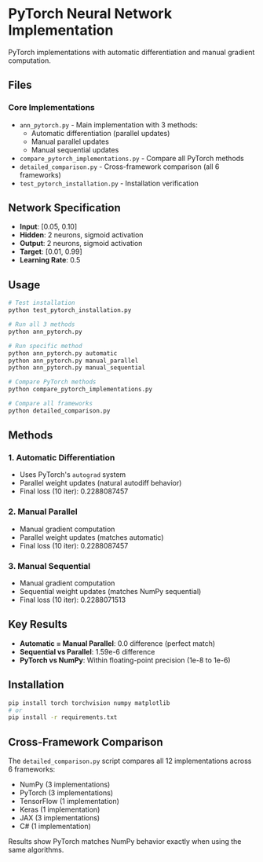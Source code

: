 # PyTorch Neural Network Implementation

PyTorch implementations with automatic differentiation and manual gradient computation.

## Files

### Core Implementations
- `ann_pytorch.py` - Main implementation with 3 methods:
  - Automatic differentiation (parallel updates)
  - Manual parallel updates
  - Manual sequential updates
- `compare_pytorch_implementations.py` - Compare all PyTorch methods
- `detailed_comparison.py` - Cross-framework comparison (all 6 frameworks)
- `test_pytorch_installation.py` - Installation verification

## Network Specification

- **Input**: [0.05, 0.10]
- **Hidden**: 2 neurons, sigmoid activation
- **Output**: 2 neurons, sigmoid activation
- **Target**: [0.01, 0.99]
- **Learning Rate**: 0.5

## Usage

```bash
# Test installation
python test_pytorch_installation.py

# Run all 3 methods
python ann_pytorch.py

# Run specific method
python ann_pytorch.py automatic
python ann_pytorch.py manual_parallel
python ann_pytorch.py manual_sequential

# Compare PyTorch methods
python compare_pytorch_implementations.py

# Compare all frameworks
python detailed_comparison.py
```

## Methods

### 1. Automatic Differentiation
- Uses PyTorch's `autograd` system
- Parallel weight updates (natural autodiff behavior)
- Final loss (10 iter): 0.2288087457

### 2. Manual Parallel
- Manual gradient computation
- Parallel weight updates (matches automatic)
- Final loss (10 iter): 0.2288087457

### 3. Manual Sequential
- Manual gradient computation
- Sequential weight updates (matches NumPy sequential)
- Final loss (10 iter): 0.2288071513

## Key Results

- **Automatic = Manual Parallel**: 0.0 difference (perfect match)
- **Sequential vs Parallel**: 1.59e-6 difference
- **PyTorch vs NumPy**: Within floating-point precision (1e-8 to 1e-6)

## Installation

```bash
pip install torch torchvision numpy matplotlib
# or
pip install -r requirements.txt
```

## Cross-Framework Comparison

The `detailed_comparison.py` script compares all 12 implementations across 6 frameworks:
- NumPy (3 implementations)
- PyTorch (3 implementations)
- TensorFlow (1 implementation)
- Keras (1 implementation)
- JAX (3 implementations)
- C# (1 implementation)

Results show PyTorch matches NumPy behavior exactly when using the same algorithms.